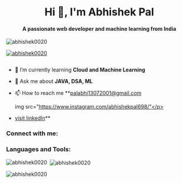 <h1 align="center">Hi 👋, I'm Abhishek Pal</h1>
<h4 align="center">A passionate web  developer and machine learning from India</h4>

<p align="left"> <img src="https://komarev.com/ghpvc/?username=abhishek0020&label=Profile%20views&color=0e75b6&style=flat" alt="abhishek0020" /> </p>

<p align="left"> <a href="https://github.com/ryo-ma/github-profile-trophy"><img src="https://github-profile-trophy.vercel.app/?username=abhishek0020" alt="abhishek0020" /></a> </p>

<p align="left"> <a href="https://twitter.com/" target="blank"><img src="https://img.shields.io/twitter/follow/?logo=twitter&style=for-the-badge" alt="" /></a> </p>

- 🌱 I’m currently learning **Cloud and Machine Learning**

- 💬 Ask me about **JAVA, DSA, ML**

- 📫 How to reach me **palabhi13072001@gmail.com <p>img src="https://www.instagram.com/abhishekpal698/"</p>
- <a href="https://www.linkedin.com/in/abhishek-pal-5bbb8a224/">visit linkedIn</a>**

<h3 align="left">Connect with me:</h3>
<p align="left">
</p>

<h3 align="left">Languages and Tools:</h3>


<p><img align="left" src="https://github-readme-stats.vercel.app/api/top-langs?username=abhishek0020&show_icons=true&locale=en&layout=compact" alt="abhishek0020" /></p>

<p>&nbsp;<img align="center" src="https://github-readme-stats.vercel.app/api?username=abhishek0020&show_icons=true&locale=en" alt="abhishek0020" /></p>

<p><img align="center" src="https://github-readme-streak-stats.herokuapp.com/?user=abhishek0020&" alt="abhishek0020" /></p>
